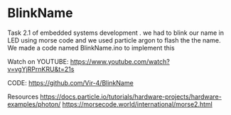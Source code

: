 # BlinkName
Task 2.1 of embedded systems development . we had to blink our name in LED using morse code and we used particle argon to flash the the name. We made a code named BlinkName.ino to implement this 

Watch on YOUTUBE: https://www.youtube.com/watch?v=vgYjRPrnKRU&t=21s

CODE:  https://github.com/Vir-4/BlinkName

Resources
https://docs.particle.io/tutorials/hardware-projects/hardware-examples/photon/
https://morsecode.world/international/morse2.html
